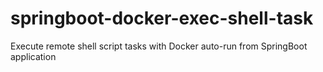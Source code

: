 # springboot-docker-exec-shell-task
Execute remote shell script tasks with Docker auto-run from SpringBoot application
